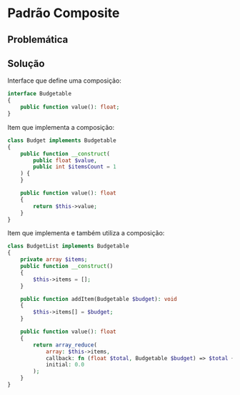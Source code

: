 # Padrão Composite

## Problemática

## Solução

Interface que define uma composição:
```php
interface Budgetable
{
    public function value(): float;
}
```

Item que implementa a composição:
```php
class Budget implements Budgetable
{
    public function __construct(
        public float $value,
        public int $itemsCount = 1
    ) {
    }

    public function value(): float
    {
        return $this->value;
    }
}
```

Item que implementa e também utiliza a composição:
```php
class BudgetList implements Budgetable
{
    private array $items;
    public function __construct()
    {
        $this->items = [];
    }

    public function addItem(Budgetable $budget): void
    {
        $this->items[] = $budget;
    }

    public function value(): float
    {
        return array_reduce(
            array: $this->items,
            callback: fn (float $total, Budgetable $budget) => $total + $budget->value(),
            initial: 0.0
        );
    }
}
```
